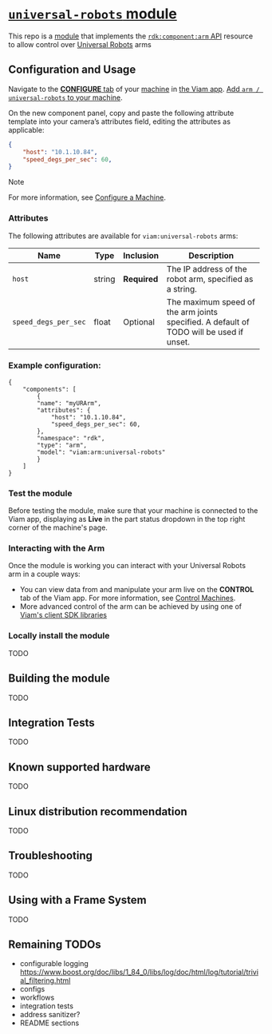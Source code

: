 # [`universal-robots` module](https://app.viam.com/module/viam/universal-robots)

This repo is a [module](https://docs.viam.com/registry/#modular-resources) that implements the [`rdk:component:arm` API](https://docs.viam.com/components/arm/) resource to allow control over [Universal Robots](https://www.universal-robots.com/) arms

## Configuration and Usage

Navigate to the [**CONFIGURE** tab](https://docs.viam.com/build/configure/) of your [machine](https://docs.viam.com/fleet/machines/) in [the Viam app](https://app.viam.com/).
[Add `arm / universal-robots` to your machine](https://docs.viam.com/build/configure/#components).

On the new component panel, copy and paste the following attribute template into your camera’s attributes field, editing the attributes as applicable:

```json
{
    "host": "10.1.10.84",
    "speed_degs_per_sec": 60,
}
```

> [!NOTE]  
> For more information, see [Configure a Machine](https://docs.viam.com/manage/configuration/).

### Attributes

The following attributes are available for `viam:universal-robots` arms:

| Name | Type | Inclusion | Description |
| ---- | ---- | --------- | ----------- |
| `host` | string | **Required** | The IP address of the robot arm, specified as a string. |
| `speed_degs_per_sec` | float | Optional | The maximum speed of the arm joints specified. A default of TODO will be used if unset. |

### Example configuration:

```
{
    "components": [
        {
        "name": "myURArm",
        "attributes": {
            "host": "10.1.10.84",
            "speed_degs_per_sec": 60,
        },
        "namespace": "rdk",
        "type": "arm",
        "model": "viam:arm:universal-robots"
        }
    ]
}
```

### Test the module

Before testing the module, make sure that your machine is connected to the Viam app, displaying as **Live** in the part status dropdown in the top right corner of the machine's page.

### Interacting with the Arm
Once the module is working you can interact with your Universal Robots arm in a couple ways:
- You can view data from and manipulate your arm live on the **CONTROL** tab of the Viam app.
For more information, see [Control Machines](https://docs.viam.com/fleet/control/).
- More advanced control of the arm can be achieved by using one of [Viam's client SDK libraries](https://docs.viam.com/components/arm/#control-your-arm-with-viams-client-sdk-libraries)

### Locally install the module
TODO

<!-- If you are using a Linux machine, and do not want to use the Viam registry, you can download the module AppImage from our servers directly to your machine:

```
sudo curl -o /usr/local/bin/viam-camera-realsense http://packages.viam.com/apps/camera-servers/viam-camera-realsense-latest-aarch64.AppImage
sudo chmod a+rx /usr/local/bin/viam-camera-realsense
```

If you need the AppImage associated with a specific tag, replace `latest` in the URL with the tag version, i.e. `0.0.X`.

Then, follow the instructions to [add a local module](https://docs.viam.com/registry/configure/#add-a-local-module) to add the local instance of the `realsense` module to your machine.
Provide an **Executable path** of `/usr/local/bin/viam-camera-realsense` when adding the module.

Or, if you aren't using the Viam app to manage your machine's configuration, modify your machine's JSON file as follows to add the `realsense` module to your machine: 

```
"modules": [
    {
        "type": "local",
        "name": "intel",
        "executable_path": "/usr/local/bin/viam-camera-realsense"
    }
],
``` -->

## Building the module
TODO

## Integration Tests
TODO

## Known supported hardware
TODO

## Linux distribution recommendation
TODO

## Troubleshooting
TODO

## Using with a Frame System
TODO

## Remaining TODOs
- configurable logging https://www.boost.org/doc/libs/1_84_0/libs/log/doc/html/log/tutorial/trivial_filtering.html
- configs
- workflows
- integration tests
- address sanitizer?
- README sections